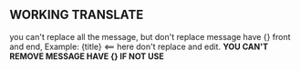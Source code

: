 ## WORKING TRANSLATE

you can't replace all the message, but don't replace message have {} front and end, Example: {title} <== here don't replace and edit.
**YOU CAN'T REMOVE MESSAGE HAVE {} IF NOT USE**